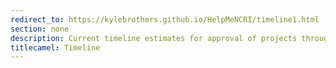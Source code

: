 ```yaml
---
redirect_to: https://kylebrothers.github.io/HelpMeNCRI/timeline1.html
section: none
description: Current timeline estimates for approval of projects through NCRI
titlecamel: Timeline
---
```

